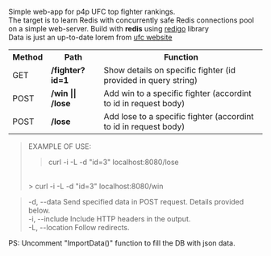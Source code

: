Simple web-app for p4p UFC top fighter rankings.<br>
The target is to learn Redis with concurrently safe Redis connections pool on a simple web-server.
Build with **redis** using <a href="https://github.com/gomodule/redigo">redigo</a> library
<br>
Data is just an up-to-date lorem from <a href="https://www.ufc.com/rankings">ufc website</a>

<table>
<tr>
<th>Method</th>
<th>Path</th>
<th>Function</th>
</tr>
  <tr>
<td>GET</td>
    <td><b>/fighter?id=1</b></td>
    <td>Show details on specific fighter (id provided in query string)</td>
  </tr>
<tr>
<td>
POST
</td>
<td><b>/win || /lose</b></td>
<td>Add win to a specific fighter (accordint to id in request body)</td>
</tr>

<tr>
<td>POST</td>
<td><b>/lose</b></td>
<td>Add lose to a specific fighter (accordint to id in request body)</td>
</tr>
</table>

>EXAMPLE OF USE:
>> curl -i -L -d "id=3" localhost:8080/lose
> <br>
>> curl -i -L -d "id=3" localhost:8080/win

>-d, --data <data> Send specified data in POST request. Details provided below.<br>
>-i, --include Include HTTP headers in the output.<br>
>-L, --location Follow redirects.<br>


PS: Uncomment "ImportData()" function to fill the DB with json data. 
